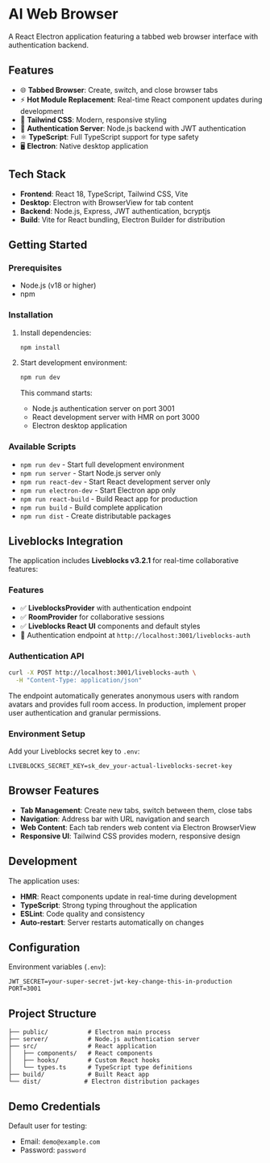 # AI Web Browser

A React Electron application featuring a tabbed web browser interface with authentication backend.

## Features

- 🌐 **Tabbed Browser**: Create, switch, and close browser tabs
- ⚡ **Hot Module Replacement**: Real-time React component updates during development
- 🎨 **Tailwind CSS**: Modern, responsive styling
- 🔐 **Authentication Server**: Node.js backend with JWT authentication
- ⚛️ **TypeScript**: Full TypeScript support for type safety
- 🖥️ **Electron**: Native desktop application

## Tech Stack

- **Frontend**: React 18, TypeScript, Tailwind CSS, Vite
- **Desktop**: Electron with BrowserView for tab content
- **Backend**: Node.js, Express, JWT authentication, bcryptjs
- **Build**: Vite for React bundling, Electron Builder for distribution

## Getting Started

### Prerequisites

- Node.js (v18 or higher)
- npm

### Installation

1. Install dependencies:
   ```bash
   npm install
   ```

2. Start development environment:
   ```bash
   npm run dev
   ```

   This command starts:
   - Node.js authentication server on port 3001
   - React development server with HMR on port 3000
   - Electron desktop application

### Available Scripts

- `npm run dev` - Start full development environment
- `npm run server` - Start Node.js server only
- `npm run react-dev` - Start React development server only
- `npm run electron-dev` - Start Electron app only
- `npm run react-build` - Build React app for production
- `npm run build` - Build complete application
- `npm run dist` - Create distributable packages

## Liveblocks Integration

The application includes **Liveblocks v3.2.1** for real-time collaborative features:

### Features
- ✅ **LiveblocksProvider** with authentication endpoint
- ✅ **RoomProvider** for collaborative sessions  
- ✅ **Liveblocks React UI** components and default styles
- 🔗 Authentication endpoint at `http://localhost:3001/liveblocks-auth`

### Authentication API
```bash
curl -X POST http://localhost:3001/liveblocks-auth \
  -H "Content-Type: application/json"
```

The endpoint automatically generates anonymous users with random avatars and provides full room access. In production, implement proper user authentication and granular permissions.

### Environment Setup
Add your Liveblocks secret key to `.env`:
```
LIVEBLOCKS_SECRET_KEY=sk_dev_your-actual-liveblocks-secret-key
```

## Browser Features

- **Tab Management**: Create new tabs, switch between them, close tabs
- **Navigation**: Address bar with URL navigation and search
- **Web Content**: Each tab renders web content via Electron BrowserView
- **Responsive UI**: Tailwind CSS provides modern, responsive design

## Development

The application uses:
- **HMR**: React components update in real-time during development
- **TypeScript**: Strong typing throughout the application
- **ESLint**: Code quality and consistency
- **Auto-restart**: Server restarts automatically on changes

## Configuration

Environment variables (`.env`):
```
JWT_SECRET=your-super-secret-jwt-key-change-this-in-production
PORT=3001
```

## Project Structure

```
├── public/           # Electron main process
├── server/           # Node.js authentication server
├── src/              # React application
│   ├── components/   # React components
│   ├── hooks/        # Custom React hooks
│   └── types.ts      # TypeScript type definitions
├── build/            # Built React app
└── dist/            # Electron distribution packages
```

## Demo Credentials

Default user for testing:
- Email: `demo@example.com`
- Password: `password`